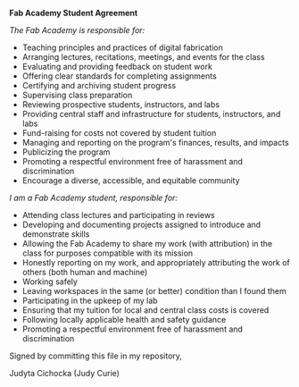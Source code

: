 **Fab Academy Student Agreement**

*The Fab Academy is responsible for:*

- Teaching principles and practices of digital fabrication
- Arranging lectures, recitations, meetings, and events for the class
- Evaluating and providing feedback on student work
- Offering clear standards for completing assignments
- Certifying and archiving student progress
- Supervising class preparation
- Reviewing prospective students, instructors, and labs
- Providing central staff and infrastructure for students, instructors, and labs
- Fund-raising for costs not covered by student tuition
- Managing and reporting on the program's finances, results, and impacts
- Publicizing the program
- Promoting a respectful environment free of harassment and discrimination
- Encourage a diverse, accessible, and equitable community

*I am a Fab Academy student, responsible for:*

- Attending class lectures and participating in reviews
- Developing and documenting projects assigned to introduce and demonstrate skills
- Allowing the Fab Academy to share my work (with attribution) in the class for purposes compatible with its mission
- Honestly reporting on my work, and appropriately attributing the work of others (both human and machine)
- Working safely
- Leaving workspaces in the same (or better) condition than I found them
- Participating in the upkeep of my lab
- Ensuring that my tuition for local and central class costs is covered
- Following locally applicable health and safety guidance
- Promoting a respectful environment free of harassment and discrimination

Signed by committing this file in my repository,

Judyta Cichocka (Judy Curie)

